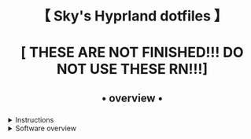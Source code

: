 <div align="center">
    <h1>【 Sky's Hyprland dotfiles 】</h1>
    <h1>[ THESE ARE NOT FINISHED!!! DO NOT USE THESE RN!!!]</h1>
    <h3></h3>
</div>

<div align="center"> 



</div>

<div align="center">
    <h2>• overview •</h2>
    <h3></h3>
</div>


 
</details>
<details> 
  <summary>Instructions</summary>
    
   - **Automatic** post install script,these are designed to be used AFTER a fresh install.
   ```bash
 Download the postinstall.sh script,then run chmod +x then ./postinstall.sh
sorry for inconvince
   ```
</details>

<details>
  <summary>Software overview</summary>


  | Software | Purpose |
  | ------------- | ------------- |
  | [Hyprland](https://github.com/hyprwm/hyprland) | The compositor (for noobs, you can just call it a window manager) |
  | [Waybar](https://github.com/Alexays/Waybar) | The bar
  | [Rofi](https://github.com/davatorium/rofi) | For app opening,sometimes i use fuzzel as a fallback to open certain apps however |


<div align="center">
    <h2>• screenshots •</h2>
    <h3></h3>
</div>


![image](https://github.com/actualskytech/dotfiles/blob/main/swappy-20240907_114114.png)
![image](https://github.com/actualskytech/dotfiles/blob/main/swappy-20240907_134837.png)



